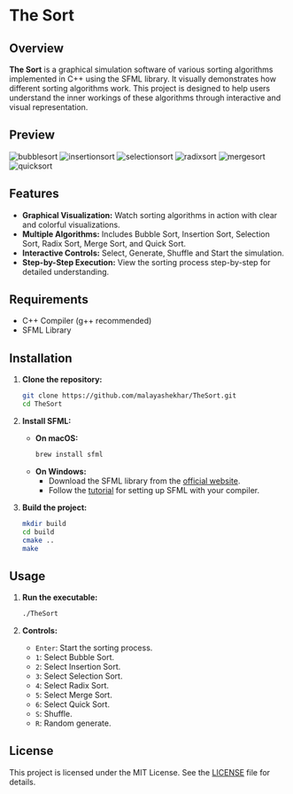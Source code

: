 
# The Sort

## Overview
**The Sort** is a graphical simulation software of various sorting algorithms implemented in C++ using the SFML library. It visually demonstrates how different sorting algorithms work.
This project is designed to help users understand the inner workings of these algorithms through interactive and visual representation.

## Preview

![bubblesort](https://github.com/user-attachments/assets/fe2e28db-1f8a-4220-835d-2bffb17162b4)
![insertionsort](https://github.com/user-attachments/assets/fdbcc4e6-7c8d-442b-8265-bdfcb165b7fd)
![selectionsort](https://github.com/user-attachments/assets/1b5ea112-b880-406e-84e5-34d7e43d8249)
![radixsort](https://github.com/user-attachments/assets/3f90b232-2f2f-4e43-888a-644f48a5a964)
![mergesort](https://github.com/user-attachments/assets/e06a3bef-8582-4b22-9fd1-bd6dc0eabf82)
![quicksort](https://github.com/user-attachments/assets/9bf3edd6-273b-4540-9bf1-46820d1bc055)


## Features
- **Graphical Visualization:** Watch sorting algorithms in action with clear and colorful visualizations.
- **Multiple Algorithms:** Includes Bubble Sort, Insertion Sort, Selection Sort, Radix Sort, Merge Sort, and Quick Sort.
- **Interactive Controls:** Select, Generate, Shuffle and Start the simulation.
- **Step-by-Step Execution:** View the sorting process step-by-step for detailed understanding.

## Requirements
- C++ Compiler (g++ recommended)
- SFML Library

## Installation

1. **Clone the repository:**
    ```sh
    git clone https://github.com/malayashekhar/TheSort.git
    cd TheSort
    ```

2. **Install SFML:**
    - **On macOS:**
        ```sh
        brew install sfml
        ```
    - **On Windows:**
        - Download the SFML library from the [official website](https://www.sfml-dev.org/download.php).
        - Follow the [tutorial](https://www.sfml-dev.org/tutorials/2.5/start-vc.php) for setting up SFML with your compiler.

3. **Build the project:**
    ```sh
    mkdir build
    cd build
    cmake ..
    make
    ```

## Usage
1. **Run the executable:**
    ```sh
    ./TheSort
    ```

2. **Controls:**
    - `Enter`: Start the sorting process.
    - `1`: Select Bubble Sort.
    - `2`: Select Insertion Sort.
    - `3`: Select Selection Sort.
    - `4`: Select Radix Sort.
    - `5`: Select Merge Sort.
    - `6`: Select Quick Sort.
    - `S`: Shuffle.
    - `R`: Random generate.


## License
This project is licensed under the MIT License. See the [LICENSE](LICENSE) file for details.
